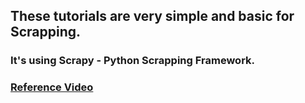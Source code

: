 ## These tutorials are very simple and basic for Scrapping.

### It's using Scrapy - Python Scrapping Framework.

### [Reference Video](https://www.youtube.com/watch?v=vkA1cWN4DEc&list=PLZyvi_9gamL-EE3zQJbU5N3nzJcfNeFHU)
